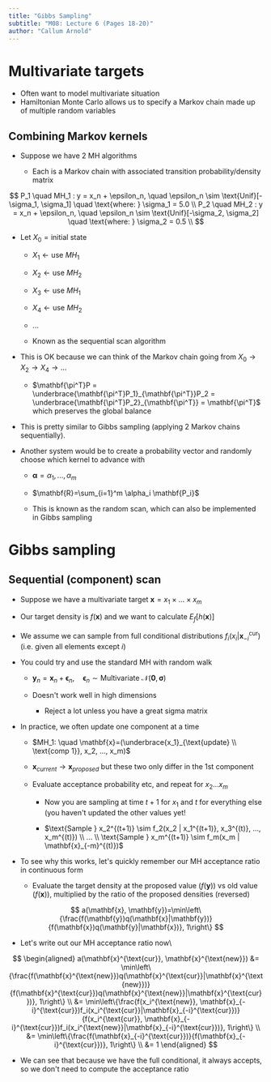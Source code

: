 ```yaml
---
title: "Gibbs Sampling"
subtitle: "M08: Lecture 6 (Pages 18-20)"
author: "Callum Arnold"
---
```


# Multivariate targets

-   Often want to model multivariate situation
-   Hamiltonian Monte Carlo allows us to specify a Markov chain made up of
    multiple random variables

## Combining Markov kernels

-   Suppose we have 2 MH algorithms

    -   Each is a Markov chain with associated transition probability/density
        matrix

$$
P_1 \quad MH_1 : y = x_n + \epsilon_n, \quad \epsilon_n \sim \text{Unif}[-\sigma_1, \sigma_1] \quad \text{where: } \sigma_1 = 5.0 \\
P_2 \quad MH_2 : y = x_n + \epsilon_n, \quad \epsilon_n \sim \text{Unif}[-\sigma_2, \sigma_2] \quad \text{where: } \sigma_2 = 0.5 \\
$$

-   Let $X_0=\text{initial state}$

    -   $X_1 \leftarrow \text{use } MH_1$

    -   $X_2 \leftarrow \text{use } MH_2$

    -   $X_3 \leftarrow \text{use } MH_1$

    -   $X_4 \leftarrow \text{use } MH_2$

    -   ...

    -   Known as the sequential scan algorithm

-   This is OK because we can think of the Markov chain going from
    $X_0 \to X_2 \to X_4 \to ...$

    -   $\mathbf{\pi^T}P = \underbrace{\mathbf{\pi^T}P_1}_{\mathbf{\pi^T}}P_2 = \underbrace{\mathbf{\pi^T}P_2}_{\mathbf{\pi^T}} = \mathbf{\pi^T}$
        which preserves the global balance

-   This is pretty similar to Gibbs sampling (applying 2 Markov chains
    sequentially).

-   Another system would be to create a probability vector and randomly choose
    which kernel to advance with

    -   $\mathbf{\alpha}=\alpha_1, ..., \alpha_m$

    -   $\mathbf{R}=\sum_{i=1}^m \alpha_i \mathbf{P_i}$

    -   This is known as the random scan, which can also be implemented in Gibbs
        sampling

# Gibbs sampling

## Sequential (component) scan

-   Suppose we have a multivariate target
    $\mathbf{x} = x_1 \times ... \times x_m$

-   Our target density is $f(\mathbf{x})$ and we want to calculate
    $E_f [h(\mathbf{x})]$

-   We assume we can sample from full conditional distributions
    $f_i(x_i | \mathbf{x}_{-i}^{\text{cur}})$ (i.e. given all elements except
    $i$)

-   You could try and use the standard MH with random walk

    -   $\mathbf{y}_n = \mathbf{x}_n + \mathbf{\epsilon}_n, \quad \mathbf{\epsilon}_n \sim \text{Multivariate } \mathcal{N}(\mathbf{0}, \mathbf{\sigma})$

    -   Doesn't work well in high dimensions

        -   Reject a lot unless you have a great sigma matrix

-   In practice, we often update one component at a time

    -   $MH_1: \quad \mathbf{x}=(\underbrace{x_1}_{\text{update} \\ \text{comp 1}}, x_2, ..., x_m)$

    -   $\mathbf{x}_{current} \to \mathbf{x}_{proposed}$ but these two only
        differ in the 1st component

    -   Evaluate acceptance probability etc, and repeat for $x_2 ... x_m$

        -   Now you are sampling at time $t+1$ for $x_1$ and $t$ for everything
            else (you haven't updated the other values yet!

        -   $\text{Sample } x_2^{(t+1)} \sim f_2(x_2 | x_1^{(t+1)}, x_3^{(t)}, ..., x_m^{(t)}) \\ ... \\ \text{Sample } x_m^{(t+1)} \sim f_m(x_m | \mathbf{x}_{-m}^{(t)})$

-   To see why this works, let's quickly remember our MH acceptance ratio in
    continuous form

    -   Evaluate the target density at the proposed value ($f(\mathbf{y})$) vs
        old value ($f(\mathbf{x})$), multiplied by the ratio of the proposed
        densities (reversed)

$$
a(\mathbf{x}, \mathbf{y})=\min\left\{\frac{f(\mathbf{y})q(\mathbf{x}|\mathbf{y})}{f(\mathbf{x})q(\mathbf{y}|\mathbf{x})}, 1\right\}
$$

-   Let's write out our MH acceptance ratio now\

$$
\begin{aligned}
a(\mathbf{x}^{\text{cur}}, \mathbf{x}^{\text{new}}) &= \min\left\{\frac{f(\mathbf{x}^{\text{new}})q(\mathbf{x}^{\text{cur}}|\mathbf{x}^{\text{new}})}{f(\mathbf{x}^{\text{cur}})q(\mathbf{x}^{\text{new}}|\mathbf{x}^{\text{cur}})}, 1\right\} \\
&= \min\left\{\frac{f(x_i^{\text{new}}, \mathbf{x}_{-i}^{\text{cur}})f_i(x_i^{\text{cur}}|\mathbf{x}_{-i}^{\text{cur}})}{f(x_i^{\text{cur}}, \mathbf{x}_{-i}^{\text{cur}})f_i(x_i^{\text{new}}|\mathbf{x}_{-i}^{\text{cur}})}, 1\right\} \\
&= \min\left\{\frac{f(\mathbf{x}_{-i}^{\text{cur}})}{f(\mathbf{x}_{-i}^{\text{cur}})}, 1\right\} \\
&= 1
\end{aligned}
$$

-   We can see that because we have the full conditional, it always accepts, so
    we don't need to compute the acceptance ratio
